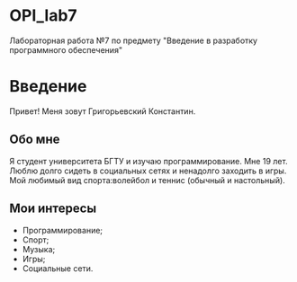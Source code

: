 # OPI_lab7
Лабораторная работа №7 по предмету "Введение в разработку программного обеспечения"
# Введение
Привет! Меня зовут Григорьевский Константин.

## Обо мне
Я студент университета БГТУ и изучаю программирование. Мне 19 лет. Люблю долго сидеть в социальных сетях и ненадолго заходить в игры. Мой любимый вид спорта:волейбол и теннис (обычный и настольный).

## Мои интересы
- Программирование;
- Спорт;
- Музыка;
- Игры;
- Социальные сети.
